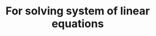 ---
title: For solving system of linear equations
menu:
  codes:
    name: For solving system of linear equations
    identifier: solving-SLE
    parent: codes-matlab
    weight: 1
---